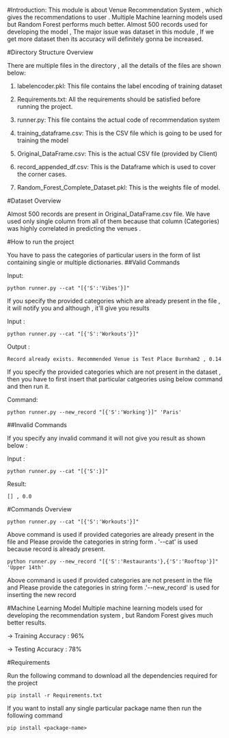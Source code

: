 #Introduction:
This module is about Venue Recommendation System , which gives the recommendations to user . Multiple Machine learning models used but Random Forest performs much better.
Almost 500 records used for developing the model , The major issue was dataset in this module , If we get more dataset then its accuracy
will definitely gonna be increased.

#Directory Structure Overview

There are multiple files in the directory , all the details of the files are shown below:

1) labelencoder.pkl: This file contains the label encoding of training dataset

2) Requirements.txt: All the requirements should be satisfied before running the project.

3) runner.py: This file contains the actual code of recommendation system

4) training_dataframe.csv: This is the CSV file which is going to be used for training the model

5) Original_DataFrame.csv: This is the actual CSV file (provided by Client)

6) record_appended_df.csv: This is the Dataframe which is used to cover the corner cases.

7) Random_Forest_Complete_Dataset.pkl: This is the weights file of model.


#Dataset Overview

Almost 500 records are present in Original_DataFrame.csv file. We have used only single column from all of them because 
that column (Categories) was highly correlated in predicting the venues . 


#How to run the project 

You have to pass the categories of particular users in the form of list containing single or multiple dictionaries.
##Valid Commands

Input:
~~~
python runner.py --cat "[{'S':'Vibes'}]"
~~~

If you specify the provided categories which are already present in the file , it will notify you and although , it'll give you results

Input :
~~~
python runner.py --cat "[{'S':'Workouts'}]"
~~~
Output :
~~~
Record already exists. Recommended Venue is Test Place Burnham2 , 0.14
~~~
If you specify the provided categories which are not present in the dataset , then you have to first insert that particular catgeories using below command and then run it.

Command: 
~~~
python runner.py --new_record "[{'S':'Working'}]" 'Paris'
~~~

##Invalid Commands

If you specify any invalid command it will not give you result as shown below :

Input :
~~~
python runner.py --cat "[{'S':}]"
~~~

Result:
~~~
[] , 0.0
~~~


#Commands Overview

~~~
python runner.py --cat "[{'S':'Workouts'}]"
~~~

Above command is used if provided categories are already present in the file and Please provide the
categories in string form . '--cat' is used because record is already present.

~~~
python runner.py --new_record "[{'S':'Restaurants'},{'S':'Rooftop'}]" 'Upper 14th'
~~~

Above command is used if provided categories are not present in the file and Please provide the 
categories in string form .'--new_record' is used for inserting the new record



#Machine Learning Model
Multiple machine learning models used for developing the recommendation system , but Random Forest gives much better results.

-> Training Accuracy : 96%

-> Testing Accuracy :  78%

#Requirements 

Run the following command to download  all the dependencies required for the project

~~~
pip install -r Requirements.txt
~~~

If you want to install any single particular package name  then run the following command

~~~
pip install <package-name>
~~~

